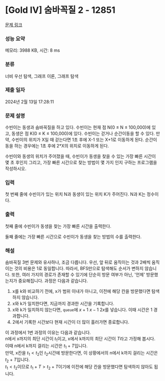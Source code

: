 # [Gold IV] 숨바꼭질 2 - 12851 

[문제 링크](https://www.acmicpc.net/problem/12851) 

### 성능 요약

메모리: 3988 KB, 시간: 8 ms

### 분류

너비 우선 탐색, 그래프 이론, 그래프 탐색

### 제출 일자

2024년 2월 13일 17:28:11

### 문제 설명

<p>수빈이는 동생과 숨바꼭질을 하고 있다. 수빈이는 현재 점 N(0 ≤ N ≤ 100,000)에 있고, 동생은 점 K(0 ≤ K ≤ 100,000)에 있다. 수빈이는 걷거나 순간이동을 할 수 있다. 만약, 수빈이의 위치가 X일 때 걷는다면 1초 후에 X-1 또는 X+1로 이동하게 된다. 순간이동을 하는 경우에는 1초 후에 2*X의 위치로 이동하게 된다.</p>

<p>수빈이와 동생의 위치가 주어졌을 때, 수빈이가 동생을 찾을 수 있는 가장 빠른 시간이 몇 초 후인지 그리고, 가장 빠른 시간으로 찾는 방법이 몇 가지 인지 구하는 프로그램을 작성하시오.</p>

### 입력 

 <p>첫 번째 줄에 수빈이가 있는 위치 N과 동생이 있는 위치 K가 주어진다. N과 K는 정수이다.</p>

### 출력 

 <p>첫째 줄에 수빈이가 동생을 찾는 가장 빠른 시간을 출력한다.</p>

<p>둘째 줄에는 가장 빠른 시간으로 수빈이가 동생을 찾는 방법의 수를 출력한다.</p>

### 해설
<p>
 숨바꼭질 3번 문제와 유사하나, 조금 다릅니다.   
 우선, 앞 뒤로 움직이는 것과 2배씩 움직이는 것의 비용은 1로 동일합니다. 따라서, BFS만으로 탐색해도 순서가 변하지 않습니다.   
 또한, 여러 가지의 경로가 존재할 수 있기에 단순히 방문 여부가 아닌, '언제' 방문했는지가 중요해집니다.   
 과정은 다음과 같습니다.

 1. x를 k와 비교하기 전에, x가 범위 이내가 아니고, 이전에 해당 칸을 방문했다면 탐색하지 않습니다.
 2. x와 k가 일치한다면, 지금까지 경과한 시간을 기록합니다.
 3. x와 k가 일치하지 않는다면, `queue`에 $x+1 \ x-1 \ 2x$를 넣습니다. 이때 시간은 1 경과합니다.
 4. 2에서 기록한 시간보다 현재 시간이 더 많이 흘러가면 종료합니다.

이 과정에서 1번 과정의 이유는 다음과 같습니다.  
n에서 x까지의 최단 시간이 $t_1$이고, x에서 k까지의 최단 시간이 $T$라고 가정해 봅시다. 이때 n에서 k까지 걸리는 시간은 $t_1 + T$입니다.  
만약, x칸을 $t_1 < t_2$인 $t_2$시간에 방문한다면, 이 상황에서의 n에서 k까지 걸리는 시간은 $t_2 + T$입니다.  
$t_1 < t_2$이므로 $t_1 + T > t_2 + T$이기에 이전에 해당 칸을 방문했다면 탐색하지 않아도 됩니다.

</p>
